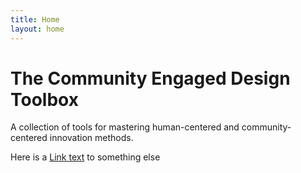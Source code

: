 ```yaml
---
title: Home
layout: home
---
```


# The Community Engaged Design Toolbox
A collection of tools for mastering human-centered and community-centered innovation methods.

Here is a [Link text](https://www.samuelacunaphd.com) to something else